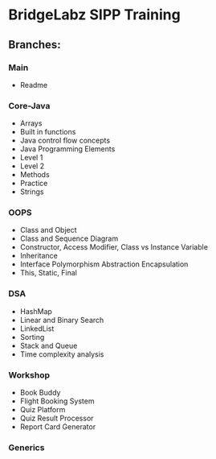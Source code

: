 # BridgeLabz SIPP Training

## Branches:

### Main
- Readme 
    
### Core-Java
- Arrays
- Built in functions
- Java control flow concepts
- Java Programming Elements
- Level 1
- Level 2
- Methods
- Practice
- Strings
    
### OOPS
- Class and Object
- Class and Sequence Diagram
- Constructor, Access Modifier, Class vs Instance Variable
- Inheritance
- Interface Polymorphism Abstraction Encapsulation
- This, Static, Final

### DSA
- HashMap
- Linear and Binary Search
- LinkedList
- Sorting
- Stack and Queue
- Time complexity analysis
    
### Workshop
- Book Buddy
- Flight Booking System
- Quiz Platform
- Quiz Result Processor
- Report Card Generator

### Generics


